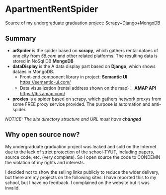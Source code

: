 # ApartmentRentSpider
Source of my undergraduate graduation project: Scrapy+Django+MongoDB


## Summary
+ **arSpider** is the spider based on **scrapy**, which gathers rental dataes of one city from *58.com* and other related platforms. The resulting data is stored in NoSql DB **MongoDB**
+ **dataDisplay** is the A data display part based on **Django**, which shows dataes in MongoDB.
  - Front-end component library in project: **Semantic UI** https://semantic-ui.com/
  - Data visualization (rental address shown on the map)： **AMAP API** https://lbs.amap.com/
+ **proxies** is a spider based on scrapy, which gathers network proxys from some FREE proxy service provided. The purpose is automation and anti-spider.

*NOTICE: The site directory structure and URL must have **changed***


## Why open source now?
  My undergraduate graduation project was leaked and sold on the Internet due to the lack of strict protection of the school-TYUT, including papers, source code, etc. (very complete). So I open source the code to CONDEMN the violation of my rights and interests.

  I decided not to show the selling links publicly to reduce the wider delivery, but there are my projects on the following sites. I have reported this to my school, but I have no feedback. I complained on the website but it was invalid.
